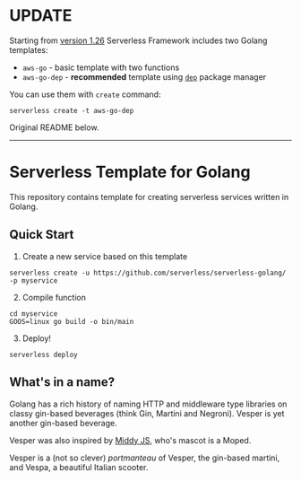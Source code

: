 # UPDATE

Starting from [version 1.26](https://github.com/serverless/serverless/releases/tag/v1.26.0) Serverless Framework includes two Golang templates:

- `aws-go` - basic template with two functions
- `aws-go-dep` - **recommended** template using [`dep`](https://github.com/golang/dep) package manager

You can use them with `create` command:

```
serverless create -t aws-go-dep
```

Original README below.

---

# Serverless Template for Golang

This repository contains template for creating serverless services written in Golang.

## Quick Start

1.  Create a new service based on this template

```
serverless create -u https://github.com/serverless/serverless-golang/ -p myservice
```

2.  Compile function

```
cd myservice
GOOS=linux go build -o bin/main
```

3.  Deploy!

```
serverless deploy
```

## What's in a name?

Golang has a rich history of naming HTTP and middleware type libraries on classy gin-based beverages (think Gin, Martini and Negroni). Vesper is yet another gin-based beverage.

Vesper was also inspired by [Middy JS](https://github.com/middyjs/middy), who's mascot is a Moped.

Vesper is a (not so clever) _portmanteau_ of Vesper, the gin-based martini, and Vespa, a beautiful Italian scooter.

